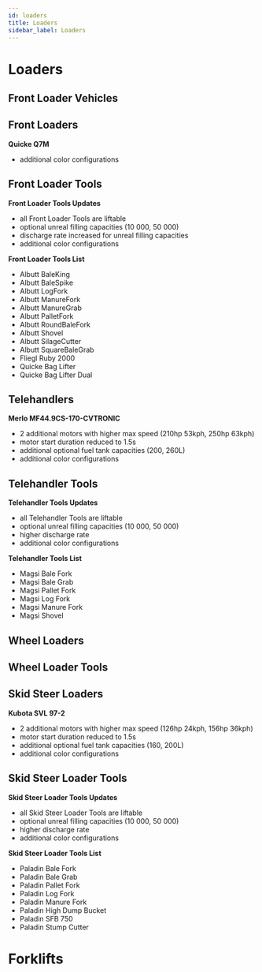 ```yaml
---
id: loaders
title: Loaders
sidebar_label: Loaders
---
```

# Loaders

## Front Loader Vehicles



## Front Loaders

**Quicke Q7M**
- additional color configurations

## Front Loader Tools

**Front Loader Tools Updates**
- all Front Loader Tools are liftable
- optional unreal filling capacities (10 000, 50 000)
- discharge rate increased for unreal filling capacities
- additional color configurations

**Front Loader Tools List**
- Albutt BaleKing
- Albutt BaleSpike
- Albutt LogFork
- Albutt ManureFork
- Albutt ManureGrab
- Albutt PalletFork
- Albutt RoundBaleFork
- Albutt Shovel
- Albutt SilageCutter
- Albutt SquareBaleGrab
- Fliegl Ruby 2000
- Quicke Bag Lifter
- Quicke Bag Lifter Dual

## Telehandlers

**Merlo MF44.9CS-170-CVTRONIC**
- 2 additional motors with higher max speed (210hp 53kph, 250hp 63kph)
- motor start duration reduced to 1.5s
- additional optional fuel tank capacities (200, 260L)
- additional color configurations

## Telehandler Tools

**Telehandler Tools Updates**
- all Telehandler Tools are liftable
- optional unreal filling capacities (10 000, 50 000)
- higher discharge rate
- additional color configurations

**Telehandler Tools List**
- Magsi Bale Fork
- Magsi Bale Grab
- Magsi Pallet Fork
- Magsi Log Fork
- Magsi Manure Fork
- Magsi Shovel

## Wheel Loaders



## Wheel Loader Tools



## Skid Steer Loaders

**Kubota SVL 97-2**
- 2 additional motors with higher max speed (126hp 24kph, 156hp 36kph)
- motor start duration reduced to 1.5s
- additional optional fuel tank capacities (160, 200L)
- additional color configurations

## Skid Steer Loader Tools

**Skid Steer Loader Tools Updates**
- all Skid Steer Loader Tools are liftable
- optional unreal filling capacities (10 000, 50 000)
- higher discharge rate
- additional color configurations

**Skid Steer Loader Tools List**
- Paladin Bale Fork
- Paladin Bale Grab
- Paladin Pallet Fork
- Paladin Log Fork
- Paladin Manure Fork
- Paladin High Dump Bucket
- Paladin SFB 750
- Paladin Stump Cutter

# Forklifts


